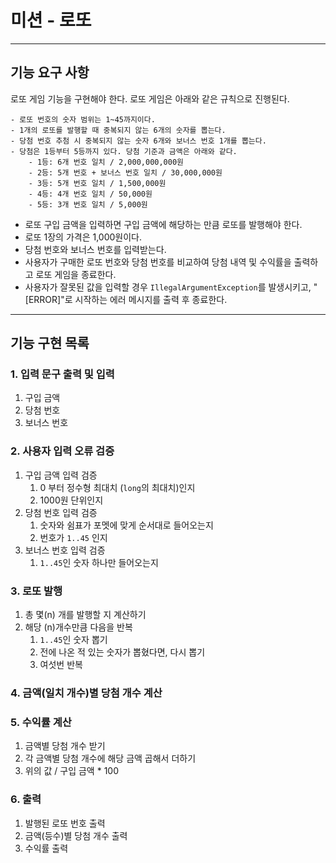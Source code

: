 # 미션 - 로또

---

## 기능 요구 사항

로또 게임 기능을 구현해야 한다. 로또 게임은 아래와 같은 규칙으로 진행된다.

```
- 로또 번호의 숫자 범위는 1~45까지이다.
- 1개의 로또를 발행할 때 중복되지 않는 6개의 숫자를 뽑는다.
- 당첨 번호 추첨 시 중복되지 않는 숫자 6개와 보너스 번호 1개를 뽑는다.
- 당첨은 1등부터 5등까지 있다. 당첨 기준과 금액은 아래와 같다.
    - 1등: 6개 번호 일치 / 2,000,000,000원
    - 2등: 5개 번호 + 보너스 번호 일치 / 30,000,000원
    - 3등: 5개 번호 일치 / 1,500,000원
    - 4등: 4개 번호 일치 / 50,000원
    - 5등: 3개 번호 일치 / 5,000원
```

- 로또 구입 금액을 입력하면 구입 금액에 해당하는 만큼 로또를 발행해야 한다.
- 로또 1장의 가격은 1,000원이다.
- 당첨 번호와 보너스 번호를 입력받는다.
- 사용자가 구매한 로또 번호와 당첨 번호를 비교하여 당첨 내역 및 수익률을 출력하고 로또 게임을 종료한다.
- 사용자가 잘못된 값을 입력할 경우 `IllegalArgumentException`를 발생시키고, "[ERROR]"로 시작하는 에러 메시지를 출력 후 종료한다.

---

## 기능 구현 목록
### 1. 입력 문구 출력 및 입력
   1. 구입 금액
   2. 당첨 번호
   3. 보너스 번호
### 2. 사용자 입력 오류 검증
   1. 구입 금액 입력 검증
      1. 0 부터 정수형 최대치 (`long`의 최대치)인지
      2. 1000원 단위인지
   2. 당첨 번호 입력 검증
      1. 숫자와 쉼표가 포멧에 맞게 순서대로 들어오는지
      2. 번호가 `1..45` 인지
   3. 보너스 번호 입력 검증
      1. `1..45`인 숫자 하나만 들어오는지
### 3. 로또 발행
   1. 총 몇(n) 개를 발행할 지 계산하기
   2. 해당 (n)개수만큼 다음을 반복
      1. `1..45`인 숫자 뽑기
      2. 전에 나온 적 있는 숫자가 뽑혔다면, 다시 뽑기
      3. 여섯번 반복
### 4. 금액(일치 개수)별 당첨 개수 계산
### 5. 수익률 계산
   1. 금액별 당첨 개수 받기
   2. 각 금액별 당첨 개수에 해당 금액 곱해서 더하기
   3. 위의 값 / 구입 금액 * 100
### 6. 출력
   1. 발행된 로또 번호 출력
   2. 금액(등수)별 당첨 개수 출력
   3. 수익률 출력